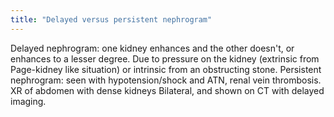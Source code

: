 ```yaml
---
title: "Delayed versus persistent nephrogram"
---
```

Delayed nephrogram: one kidney enhances and the other doesn't, or enhances to a lesser degree.
Due to pressure on the kidney (extrinsic from Page-kidney like situation) or intrinsic from an obstructing stone.
Persistent nephrogram: seen with hypotension/shock and ATN, renal vein thrombosis.
XR of abdomen with dense kidneys
Bilateral, and shown on CT with delayed imaging.

